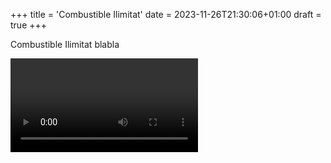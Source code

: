 +++
title = 'Combustible Ilimitat'
date = 2023-11-26T21:30:06+01:00
draft = true
+++


Combustible Ilimitat blabla

<video>Here is hte video</video>
